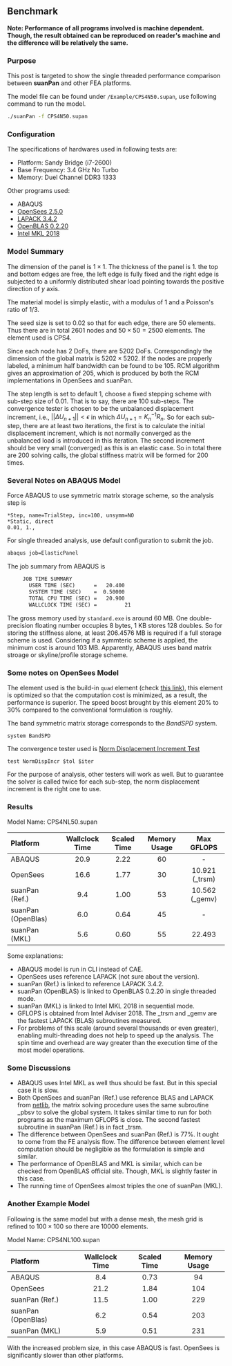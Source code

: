 Benchmark
---------

**Note: Performance of all programs involved is machine dependent. Though, the result obtained can be reproduced on reader's machine and the difference will be relatively the same.**

### Purpose

This post is targeted to show the single threaded performance comparison between **suanPan** and other FEA platforms.

The model file can be found under `/Example/CPS4N50.supan`, use following command to run the model.

``` bash
./suanPan -f CPS4N50.supan
```

### Configuration

The specifications of hardwares used in following tests are:

-   Platform: Sandy Bridge (i7-2600)
-   Base Frequency: 3.4 GHz No Turbo
-   Memory: Duel Channel DDR3 1333

Other programs used:

-   ABAQUS
-   [OpenSees 2.5.0](http://opensees.berkeley.edu/)
-   [LAPACK 3.4.2](http://www.netlib.org/lapack/)
-   [OpenBLAS 0.2.20](http://www.openblas.net/)
-   [Intel MKL 2018](https://software.intel.com/en-us/mkl)

### Model Summary

The dimension of the panel is $1\times1$. The thickness of the panel is $1$. the top and bottom edges are free, the left edge is fully fixed and the right edge is subjected to a uniformly distributed shear load pointing towards the positive direction of $y$ axis.

The material model is simply elastic, with a modulus of $1$ and a Poisson's ratio of $1/3$.

The seed size is set to $0.02$ so that for each edge, there are $50$ elements. Thus there are in total $2601$ nodes and $50\times50=2500$ elements. The element used is CPS4.

Since each node has $2$ DoFs, there are $5202$ DoFs. Correspondingly the dimension of the global matrix is $5202\times5202$. If the nodes are properly labeled, a minimum half bandwidth can be found to be $105$. RCM algorithm gives an approximation of $205$, which is produced by both the RCM implementations in OpenSees and suanPan.

The step length is set to default $1$, choose a fixed stepping scheme with sub-step size of $0.01$. That is to say, there are $100$ sub-steps. The convergence tester is chosen to be the unbalanced displacement increment, i.e., $\Big|\Big|\Delta{}U_{n+1}\Big|\Big|<\epsilon$ in which $\Delta{}U_{n+1}=K^{-1}_nR_n$. So for each sub-step, there are at least two iterations, the first is to calculate the initial displacement increment, which is not normally converged as the unbalanced load is introduced in this iteration. The second increment should be very small (converged) as this is an elastic case. So in total there are $200$ solving calls, the global stiffness matrix will be formed for $200$ times.

### Several Notes on ABAQUS Model

Force ABAQUS to use symmetric matrix storage scheme, so the analysis step is

``` text
*Step, name=TrialStep, inc=100, unsymm=NO
*Static, direct
0.01, 1., 
```

For single threaded analysis, use default configuration to submit the job.

``` bash
abaqus job=ElasticPanel
```

The job summary from ABAQUS is

``` tex
     JOB TIME SUMMARY
       USER TIME (SEC)      =   20.400    
       SYSTEM TIME (SEC)    =  0.50000    
       TOTAL CPU TIME (SEC) =   20.900    
       WALLCLOCK TIME (SEC) =         21
```

The gross memory used by `standard.exe` is around $60$ MB. One double-precision floating number occupies $8$ bytes, $1$ KB stores $128$ doubles. So for storing the stiffness alone, at least $206.4576$ MB is required if a full storage scheme is used. Considering if a symmteric scheme is applied, the minimum cost is around $103$ MB. Apparently, ABAQUS uses band matrix stroage or skyline/profile storage scheme.

### Some notes on OpenSees Model

The element used is the build-in `quad` element (check [this link](http://opensees.berkeley.edu/wiki/index.php/Quad_Element)), this element is optimized so that the computation cost is minimized, as a result, the performance is superior. The speed boost brought by this element $20\%$ to $30\%$ compared to the conventional formulation is roughly.

The band symmetric matrix storage corresponds to the *BandSPD* system.

``` text
system BandSPD
```

The convergence tester used is [Norm Displacement Increment Test](http://opensees.berkeley.edu/wiki/index.php/Norm_Displacement_Increment_Test)

``` text
test NormDispIncr $tol $iter
```

For the purpose of analysis, other testers will work as well. But to guarantee the solver is called twice for each sub-step, the norm displacement increment is the right one to use.

### Results

Model Name: CPS4NL50.supan

| Platform           | Wallclock Time | Scaled Time | Memory Usage |    Max GFLOPS   |
|:-------------------|:--------------:|:-----------:|:------------:|:---------------:|
| ABAQUS             |      20.9      |     2.22    |      60      |        -        |
| OpenSees           |      16.6      |     1.77    |      30      | 10.921 (\_trsm) |
| suanPan (Ref.)     |       9.4      |     1.00    |      53      | 10.562 (\_gemv) |
| suanPan (OpenBlas) |       6.0      |     0.64    |      45      |        -        |
| suanPan (MKL)      |       5.6      |     0.60    |      55      |      22.493     |

Some explanations:

-   ABAQUS model is run in CLI instead of CAE.
-   OpenSees uses reference LAPACK (not sure about the version).
-   suanPan (Ref.) is linked to reference LAPACK 3.4.2.
-   suanPan (OpenBLAS) is linked to OpenBLAS 0.2.20 in single threaded mode.
-   suanPan (MKL) is linked to Intel MKL 2018 in sequential mode.
-   GFLOPS is obtained from Intel Adviser 2018. The \_trsm and \_gemv are the fastest LAPACK (BLAS) subroutines measured.
-   For problems of this scale (around several thousands or even greater), enabling multi-threading does not help to speed up the analysis. The spin time and overhead are way greater than the execution time of the most model operations.

### Some Discussions

-   ABAQUS uses Intel MKL as well thus should be fast. But in this special case it is slow.
-   Both OpenSees and suanPan (Ref.) use reference BLAS and LAPACK from [netlib](http://www.netlib.org/lapack/), the matrix solving procedure uses the same subroutine \_pbsv to solve the global system. It takes similar time to run for both programs as the maximum GFLOPS is close. The second fastest subroutine in suanPan (Ref.) is in fact \_trsm.
-   The difference between OpenSees and suanPan (Ref.) is $77\%$. It ought to come from the FE analysis flow. The difference between element level computation should be negligible as the formulation is simple and similar.
-   The performance of OpenBLAS and MKL is similar, which can be checked from OpenBLAS official site. Though, MKL is slightly faster in this case.
-   The running time of OpenSees almost triples the one of suanPan (MKL).

### Another Example Model

Following is the same model but with a dense mesh, the mesh grid is refined to $100\times100$ so there are $10000$ elements.

Model Name: CPS4NL100.supan

| Platform           | Wallclock Time | Scaled Time | Memory Usage |
|:-------------------|:--------------:|:-----------:|:------------:|
| ABAQUS             |       8.4      |     0.73    |      94      |
| OpenSees           |      21.2      |     1.84    |      104     |
| suanPan (Ref.)     |      11.5      |     1.00    |      229     |
| suanPan (OpenBlas) |       6.2      |     0.54    |      203     |
| suanPan (MKL)      |       5.9      |     0.51    |      231     |

With the increased problem size, in this case ABAQUS is fast. OpenSees is significantly slower than other platforms.
